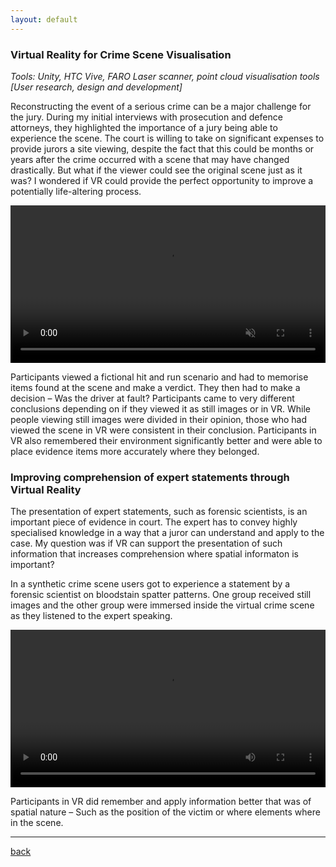 ```yaml
---
layout: default
---
```


### Virtual Reality for Crime Scene Visualisation
_Tools: Unity, HTC Vive, FARO Laser scanner, point cloud visualisation tools [User research, design and development]_

Reconstructing the event of a serious crime can be a major challenge for the jury. During my initial interviews with prosecution and defence attorneys, they highlighted the importance of a jury being able to experience the scene. The court is willing to take on significant expenses to provide jurors a site viewing, despite the fact that this could be months or years after the crime occurred with a scene that may have changed drastically. But what if the viewer could see the original scene just as it was? I wondered if VR could provide the perfect opportunity to improve a potentially life-altering process.

<video width="100%" controls muted autoplay>  <source src="/assets/videos/HitAndRunExperiment.mp4" type="video/mp4"></video>

Participants viewed a fictional hit and run scenario and had to memorise items found at the scene and make a verdict. They then had to make a decision – Was the driver at fault? Participants came to very different conclusions depending on if they viewed it as still images or in VR. While people viewing still images were divided in their opinion, those who had viewed the scene in VR were consistent in their conclusion.  Participants in VR also remembered their environment significantly better and were able to place evidence items more accurately where they belonged. 

### Improving comprehension of expert statements through Virtual Reality

The presentation of expert statements, such as forensic scientists, is an important piece of evidence in court. The expert has to convey highly specialised knowledge in a way that a juror can understand and apply to the case. My question was if VR can support the presentation of such information that increases comprehension where spatial informaton is important? 

In a synthetic crime scene users got to experience a statement by a forensic scientist on bloodstain spatter patterns. One group received still images and the other group were immersed inside the virtual crime scene as they listened to the expert speaking. 

<video width="100%" controls>  <source src="/assets/videos/bpa.mp4" type="video/mp4"></video>

Participants in VR did remember and apply information better that was of spatial nature – Such as the position of the victim or where elements where in the scene. 


***

[back](./portfolio.html)

